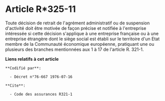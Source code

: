 # Article R*325-11

Toute décision de retrait de l'agrément administratif ou de suspension d'activité doit être motivée de façon précise et
notifiée à l'entreprise intéressée si cette décision s'applique à une entreprise française ou à une entreprise étrangère dont
le siège social est établi sur le territoire d'un Etat membre de la Communauté économique européenne, pratiquant une ou
plusieurs des branches mentionnées aux 1 à 17 de l'article R. 321-1.

**Liens relatifs à cet article**

	**Codifié par**:

	  - Décret n°76-667 1976-07-16

	**Cite**:

	  - Code des assurances R321-1

